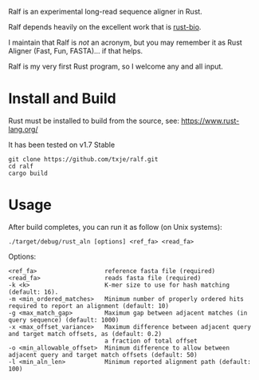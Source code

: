 Ralf is an experimental long-read sequence aligner in Rust.

Ralf depends heavily on the excellent work that is [rust-bio](https://github.com/rust-bio/rust-bio).

I maintain that Ralf is *not* an acronym, but you may remember it as Rust Aligner (Fast, Fun, FASTA)... if that helps.

Ralf is my very first Rust program, so I welcome any and all input.


Install and Build
================

Rust must be installed to build from the source, see: https://www.rust-lang.org/

It has been tested on v1.7 Stable

    git clone https://github.com/txje/ralf.git
    cd ralf
    cargo build


Usage
=====

After build completes, you can run it as follow (on Unix systems):

    ./target/debug/rust_aln [options] <ref_fa> <read_fa>
  
Options:

    <ref_fa>                   reference fasta file (required)
    <read_fa>                  reads fasta file (required)
    -k <k>                     K-mer size to use for hash matching (default: 16).
    -m <min_ordered_matches>   Minimum number of properly ordered hits required to report an alignment (default: 10)
    -g <max_match_gap>         Maximum gap between adjacent matches (in query sequence) (default: 1000)
    -x <max_offset_variance>   Maximum difference between adjacent query and target match offsets, as (default: 0.2)
                               a fraction of total offset
    -o <min_allowable_offset>  Minimum difference to allow between adjacent query and target match offsets (default: 50)
    -l <min_aln_len>           Minimum reported alignment path (default: 100)

